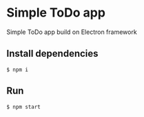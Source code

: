 # Simple ToDo app
Simple ToDo app build on Electron framework

## Install dependencies

```
$ npm i
```

## Run

```
$ npm start
```